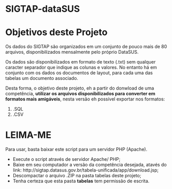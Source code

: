 # SIGTAP-dataSUS

<h1 class="jumbotron-heading text-center">Objetivos deste Projeto</h1>
<p class="lead text-muted">Os dados do <span class="badge badge-warning">SIGTAP</span> são organizados em um conjunto de pouco mais de 80 arquivos, disponibilizados mensalmente pelo próprio DataSUS.</p>
<p class="lead text-muted">Os dados são disponibilizados em formato de texto (.txt) sem qualquer caracter separador que indique as colunas e valores. No entanto há em conjunto com os dados os documentos de layout, para cada uma das tabelas um documento associado.</p>
<p class="lead text-muted">Desta forma, o objetivo deste projeto, eh a partir do donwload de uma competência, <b>utilizar os arquivos disponibilizados para converter em formatos mais amigáveis</b>, nesta versão eh possível exportar nos formatos:</p>
<p class="lead text-muted">
<ol>
  <li>.SQL</li>
  <li>.CSV</li>
</ol>
</p>

<h1 class="jumbotron-heading text-center">LEIMA-ME</h1>
<p class="lead text-muted">Para usar, basta baixar este script para um servidor PHP (Apache).</p>
<ul>
  <li>Execute o script através de servidor Apache/ PHP;</li>
  <li>Baixe em seu computador a versão da competência desejada, atavés do link: http://sigtap.datasus.gov.br/tabela-unificada/app/download.jsp;</li>
  <li>Descompactar o arquivo .ZIP na pasta tabelas deste projeto;</li>
  <li>Tenha certeza que esta pasta <b>tabelas</b> tem permissão de escrita.</li>
</ul>
